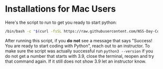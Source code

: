 # Installations for Mac Users

Here's the script to run to get you ready to start python:

```sh
/bin/bash -c "$(curl -fsSL https://raw.githubusercontent.com/NSS-Day-Cohort-66/server-side-python-curriculum/shipping-ships-version/book-2-api-intro/chapters/scripts/mac-installs.sh)"
```

After running this script, if you **do** **not** see a message that says "Success! You are ready to start coding with Python", reach out to an instructor.
To make sure the script was actually successful run `python3 --version` if you do not get a number that starts with 3.9, close the terminal, reopen and try that command again. If it still does not show 3.9 let an instructor know.

